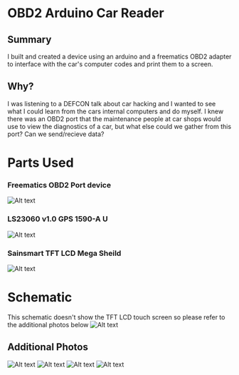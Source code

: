 # OBD2 Arduino Car Reader

## Summary

I built and created a device using an arduino and a freematics OBD2 adapter to interface with the car's computer codes and print them to a screen.

## Why?
I was listening to a DEFCON talk about car hacking and I wanted to see what I could learn from the cars internal computers and do myself.
I knew there was an OBD2 port that the maintenance people at car shops would use to view the diagnostics of a car, but what else could we gather from this port? Can we send/recieve data?

# Parts Used
### Freematics OBD2 Port device 
![Alt text](Photos/ODB-Connector.jpg?raw=true "OBD Connector")

### LS23060 v1.0 GPS 1590-A U
![Alt text](Photos/GPS-Front.jpg?raw=true "GPS")

### Sainsmart TFT LCD Mega Sheild
![Alt text](Photos/TopOfBoardPinout.jpg?raw=true "Top of Board")

# Schematic 
This schematic doesn't show the TFT LCD touch screen so please refer to the additional photos below
![Alt text](Photos/Schematic.jpg?raw=true "Schematic")


## Additional Photos
![Alt text](Photos/Board.jpg?raw=true "Board")
![Alt text](Photos/BottomOfBoardPinOut.jpg?raw=true "Bottom of Board")
![Alt text](Photos/GpsPinout.jpg?raw=true "GPS")
![Alt text](Photos/OBD-ConnectorToBoard.jpg?raw=true "OBD Connector To Board")




